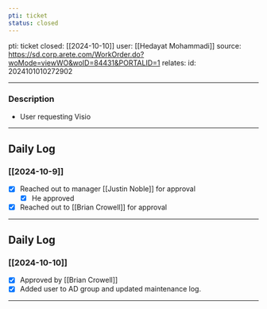 ```yaml
---
pti: ticket
status: closed
---
```

pti: ticket 
closed: [[2024-10-10]]
user: [[Hedayat Mohammadi]]
source: https://sd.corp.arete.com/WorkOrder.do?woMode=viewWO&woID=84431&PORTALID=1
relates: 
id: 2024101010272902

---
### Description
- User requesting Visio 
---
## Daily Log
### [[2024-10-9]]
- [x] Reached out to manager [[Justin Noble]] for approval
	- [x] He approved
- [x] Reached out to [[Brian Crowell]] for approval
---
## Daily Log
### [[2024-10-10]]
- [x] Approved by [[Brian Crowell]]
- [x] Added user to AD group and updated maintenance log.
---